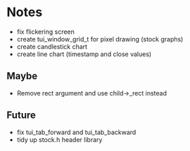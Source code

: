 # Notes
- fix flickering screen
- create tui_window_grid_t for pixel drawing (stock graphs)
- create candlestick chart
- create line chart (timestamp and close values)

## Maybe
- Remove rect argument and use child->_rect instead

## Future
- fix tui_tab_forward and tui_tab_backward
- tidy up stock.h header library

